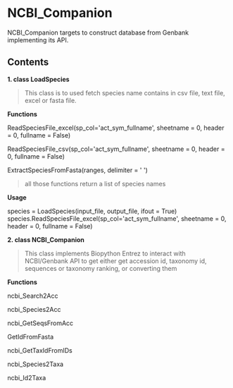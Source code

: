 # NCBI_Companion
NCBI_Companion targets to construct database from Genbank implementing its API.

## Contents

**1. class LoadSpecies**

>This class is to used fetch species name contains in csv file, text file, excel or fasta file.

**Functions**

ReadSpeciesFile_excel(sp_col='act_sym_fullname', sheetname = 0, header = 0,  fullname = False)

ReadSpeciesFile_csv(sp_col='act_sym_fullname', sheetname = 0, header = 0, fullname = False)

ExtractSpeciesFromFasta(ranges, delimiter = ' ')

>all those functions return a list of species names

**Usage**

species = LoadSpecies(input_file, output_file, ifout = True)
species.ReadSpeciesFile_excel(sp_col='act_sym_fullname', sheetname = 0, header = 0,  fullname = False)



**2. class NCBI_Companion**
> This class implements Biopython Entrez to interact with NCBI/Genbank API to get either get accession id, taxonomy id, sequences or taxonomy ranking, or converting them

**Functions**

ncbi_Search2Acc

ncbi_Species2Acc

ncbi_GetSeqsFromAcc

GetIdFromFasta

ncbi_GetTaxIdFromIDs

ncbi_Species2Taxa

ncbi_Id2Taxa
